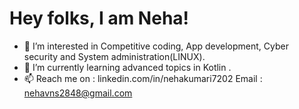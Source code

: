 Hey folks, I am Neha!
=====================================================================================================================
- 👀 I’m interested in Competitive coding, App development, Cyber security and System administration(LINUX).
- 🌱 I’m currently learning advanced topics in Kotlin .
- 📫 Reach me on : linkedin.com/in/nehakumari7202
      Email     :  nehavns2848@gmail.com

<!---
NehaVns/NehaVns is a ✨ special ✨ repository because its `README.md` (this file) appears on your GitHub profile.
You can click the Preview link to take a look at your changes.
--->
